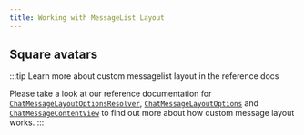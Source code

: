 ```yaml
---
title: Working with MessageList Layout
---
```


## Square avatars

 


:::tip Learn more about custom messagelist layout in the reference docs

Please take a look at our reference documentation for [`ChatMessageLayoutOptionsResolver`](../common-content/reference-docs/stream-chat-ui/chat-message-list/chat-message/chat-message-layout-options-resolver.md),  [`ChatMessageLayoutOptions`](../common-content/reference-docs/stream-chat-ui/chat-message-list/chat-message/chat-message-layout-options.md) and [`ChatMessageContentView`](../common-content/reference-docs/stream-chat-ui/chat-message-list/chat-message/chat-message-content-view.md) to find out more about how custom message layout works.
:::

